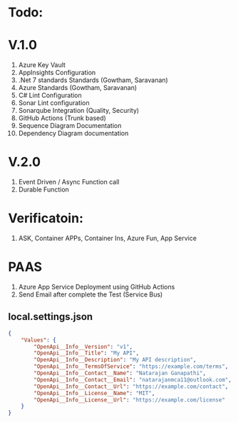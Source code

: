 
Todo:
=====

V.1.0
=====
1. Azure Key Vault
2. AppInsights Configuration 
3. .Net 7 standards Standards (Gowtham, Saravanan)
4. Azure Standards (Gowtham, Saravanan)
5. C# Lint Configuration 
6. Sonar Lint configuration
7. Sonarqube Integration (Quality, Security)
8. GitHub Actions (Trunk based) 
9. Sequence Diagram Documentation
10. Dependency Diagram documentation

V.2.0
=====
1. Event Driven / Async Function call
2. Durable Function

Verificatoin:
=============
1.  ASK, Container APPs, Container Ins, Azure Fun, App Service

PAAS
====
1. Azure App Service Deployment using GitHub Actions
2. Send Email after complete the Test (Service Bus)

## local.settings.json

```json
{
    "Values": {
        "OpenApi__Info__Version": "v1",
        "OpenApi__Info__Title": "My API",
        "OpenApi__Info__Description": "My API description",
        "OpenApi__Info__TermsOfService": "https://example.com/terms",
        "OpenApi__Info__Contact__Name": "Natarajan Ganapathi",
        "OpenApi__Info__Contact__Email": "natarajanmca11@outlook.com",
        "OpenApi__Info__Contact__Url": "https://example.com/contact", 
        "OpenApi__Info__License__Name": "MIT",
        "OpenApi__Info__License__Url": "https://example.com/license"
    }
}
```
